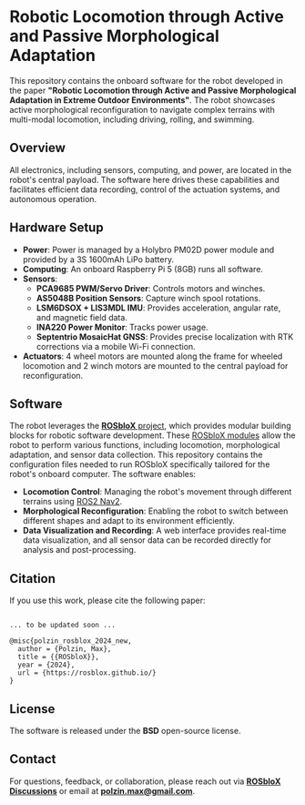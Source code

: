 # Robotic Locomotion through Active and Passive Morphological Adaptation

This repository contains the onboard software for the robot developed in the paper **"Robotic Locomotion through Active and Passive Morphological Adaptation in Extreme Outdoor Environments"**. The robot showcases active morphological reconfiguration to navigate complex terrains with multi-modal locomotion, including driving, rolling, and swimming.

## Overview
All electronics, including sensors, computing, and power, are located in the robot's central payload. The software here drives these capabilities and facilitates efficient data recording, control of the actuation systems, and autonomous operation.  

## Hardware Setup
- **Power**: Power is managed by a Holybro PM02D power module and provided by a 3S 1600mAh LiPo battery.
- **Computing**: An onboard Raspberry Pi 5 (8GB) runs all software.
- **Sensors**:
  - **PCA9685 PWM/Servo Driver**: Controls motors and winches.
  - **AS5048B Position Sensors**: Capture winch spool rotations.
  - **LSM6DSOX + LIS3MDL IMU**: Provides acceleration, angular rate, and magnetic field data.
  - **INA220 Power Monitor**: Tracks power usage.
  - **Septentrio MosaicHat GNSS**: Provides precise localization with RTK corrections via a mobile Wi-Fi connection.
- **Actuators**: 4 wheel motors are mounted along the frame for wheeled locomotion and 2 winch motors are mounted to the central payload for reconfiguration.

## Software
The robot leverages the [**ROSbloX** project](https://rosblox.github.io/), which provides modular building blocks for robotic software development. These [ROSbloX modules](https://github.com/rosblox) allow the robot to perform various functions, including locomotion, morphological adaptation, and sensor data collection. 
This repository contains the configuration files needed to run ROSbloX specifically tailored for the robot's onboard computer. The software enables:

- **Locomotion Control**: Managing the robot's movement through different terrains using [ROS2 Nav2](https://docs.nav2.org/).
- **Morphological Reconfiguration**: Enabling the robot to switch between different shapes and adapt to its environment efficiently.
- **Data Visualization and Recording**: A web interface provides real-time data visualization, and all sensor data can be recorded directly for analysis and post-processing.

## Citation
If you use this work, please cite the following paper:

```

... to be updated soon ...

@misc{polzin_rosblox_2024_new,
  author = {Polzin, Max},
  title = {{ROSbloX}},
  year = {2024},
  url = {https://rosblox.github.io/}
}
```

## License
The software is released under the **BSD** open-source license.

## Contact
For questions, feedback, or collaboration, please reach out via [**ROSbloX Discussions**](https://github.com/orgs/rosblox/discussions) or email at **polzin.max@gmail.com**.

